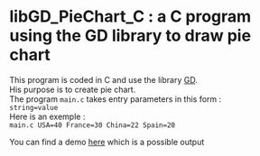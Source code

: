 # libGD_PieChart_C : a C program using the GD library to draw pie chart

This program is coded in C and use the library [GD](https://libgd.github.io/).<br>
His purpose is to create pie chart.<br>
The program `main.c` takes entry parameters in this form :<br>
`string=value`<br>
Here is an exemple :<br>
`main.c USA=40 France=30 China=22 Spain=20`<br>

You can find a demo [here](https://github.com/valpaz/libGD_PieChart_C/blob/main/image_repository/demo.png) which is a possible output<br>

